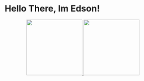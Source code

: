 # Hello There, Im Edson!
<div align="center">
<a href="https://github.com/EdsonHTJ">
<img height="180em" src="https://github-readme-stats.vercel.app/api?username=edsonhtj&show_icons=true&theme=dracula&include_all_commits=true&count_private=true"/>
<img height="180em" src="https://github-readme-stats.vercel.app/api/top-langs/?username=edsonhtj&layout=compact&langs_count=7&theme=dracula&count_private=false"/>
</div>
